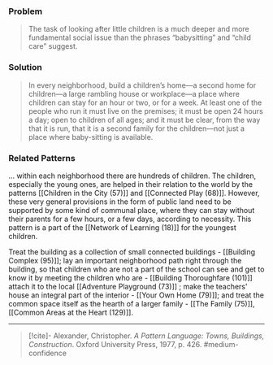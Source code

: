 ### Problem
>The task of looking after little children is a much deeper and more fundamental social issue than the phrases “babysitting” and “child care” suggest.

### Solution
>In every neighborhood, build a children’s home—a second home for children—a large rambling house or workplace—a place where children can stay for an hour or two, or for a week. At least one of the people who run it must live on the premises; it must be open 24 hours a day; open to children of all ages; and it must be clear, from the way that it is run, that it is a second family for the children—not just a place where baby-sitting is available.

### Related Patterns
... within each neighborhood there are hundreds of children. The children, especially the young ones, are helped in their relation to the world by the patterns [[Children in the City (57)]] and [[Connected Play (68)]]. However, these very general provisions in the form of public land need to be supported by some kind of communal place, where they can stay without their parents for a few hours, or a few days, according to necessity. This pattern is a part of the [[Network of Learning (18)]] for the youngest children.

Treat the building as a collection of small connected buildings - [[Building Complex (95)]]; lay an important neighborhood path right through the building, so that children who are not a part of the school can see and get to know it by meeting the children who are - [[Building Thoroughfare (101)]] attach it to the local [[Adventure Playground (73)]] ; make the teachers' house an integral part of the interior - [[Your Own Home (79)]]; and treat the common space itself as the hearth of a larger family - [[The Family (75)]], [[Common Areas at the Heart (129)]].

---
> [!cite]- Alexander, Christopher. _A Pattern Language: Towns, Buildings, Construction_. Oxford University Press, 1977, p. 426.
> #medium-confidence 